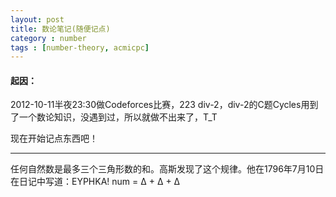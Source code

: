 ```yaml
---
layout: post
title: 数论笔记(随便记点)
category : number
tags : [number-theory, acmicpc]
---
```


#### 起因：
 2012-10-11半夜23:30做Codeforces比赛，223 div-2，div-2的C题Cycles用到了一个数论知识，没遇到过，所以就做不出来了，T_T


现在开始记点东西吧！

---------------------------------------

任何自然数是最多三个三角形数的和。高斯发现了这个规律。他在1796年7月10日在日记中写道：EYPHKA! num = Δ + Δ + Δ


